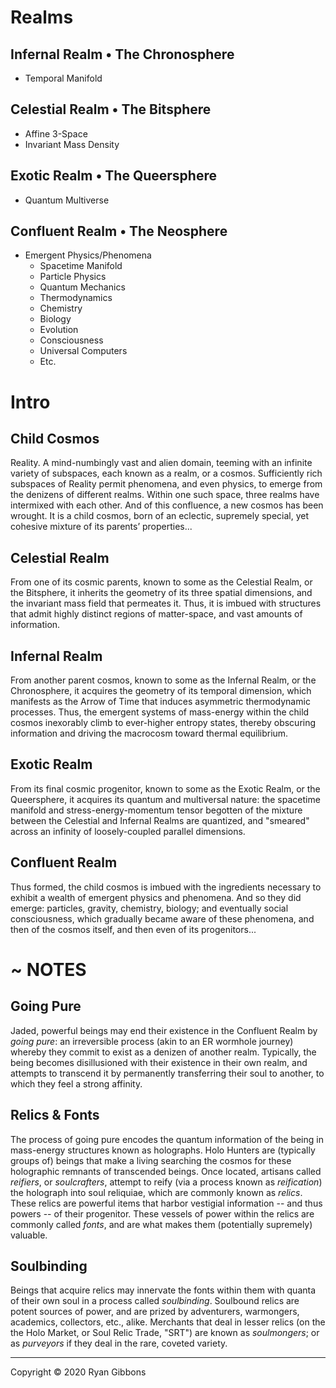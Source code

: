 # Realms
  
## Infernal Realm &bull; The Chronosphere 
  
- Temporal Manifold
  
## Celestial Realm &bull; The Bitsphere
  
- Affine 3-Space
- Invariant Mass Density
  
## Exotic Realm &bull; The Queersphere
  
- Quantum Multiverse
  
## Confluent Realm &bull; The Neosphere
  
- Emergent Physics/Phenomena
  - Spacetime Manifold
  - Particle Physics
  - Quantum Mechanics
  - Thermodynamics	
  - Chemistry
  - Biology
  - Evolution
  - Consciousness
  - Universal Computers
  - Etc.
  
# Intro
  
## Child Cosmos
  
Reality. A mind-numbingly vast and alien domain, teeming with an infinite variety of subspaces, each known as a realm, or a cosmos. Sufficiently rich subspaces of Reality permit phenomena, and even physics, to emerge from the denizens of different realms. Within one such space, three realms have intermixed with each other. And of this confluence, a new cosmos has been wrought. It is a child cosmos, born of an eclectic, supremely special, yet cohesive mixture of its parents’ properties...
  
## Celestial Realm
  
From one of its cosmic parents, known to some as the Celestial Realm, or the Bitsphere, it inherits the geometry of its three spatial dimensions, and the invariant mass field that permeates it. Thus, it is imbued with structures that admit highly distinct regions of matter-space, and vast amounts of information.
  
## Infernal Realm
  
From another parent cosmos, known to some as the Infernal Realm, or the Chronosphere, it acquires the geometry of its temporal dimension, which manifests as the Arrow of Time that induces asymmetric thermodynamic processes. Thus, the emergent systems of mass-energy within the child cosmos inexorably climb to ever-higher entropy states, thereby obscuring information and driving the macrocosm toward thermal equilibrium.
  
## Exotic Realm
  
From its final cosmic progenitor, known to some as the Exotic Realm, or the Queersphere, it acquires its quantum and multiversal nature: the spacetime manifold and stress-energy-momentum tensor begotten of the mixture between the Celestial and Infernal Realms are quantized, and "smeared" across an infinity of loosely-coupled parallel dimensions.  
  
## Confluent Realm
Thus formed, the child cosmos is imbued with the ingredients necessary to exhibit a wealth of emergent physics and phenomena. And so they did emerge: particles, gravity, chemistry, biology; and eventually social consciousness, which gradually became aware of these phenomena, and then of the cosmos itself, and then even of its progenitors...
  
# ~ NOTES
  
## Going Pure
  
Jaded, powerful beings may end their existence in the Confluent Realm by _going pure_: an irreversible process (akin to an ER wormhole journey) whereby they commit to exist as a denizen of another realm. Typically, the being becomes disillusioned with their existence in their own realm, and attempts to transcend it by permanently transferring their soul to another, to which they feel a strong affinity.
  
## Relics & Fonts
  
The process of going pure encodes the quantum information of the being in mass-energy structures known as holographs.  Holo Hunters are (typically groups of) beings that make a living searching the cosmos for these holographic remnants of transcended beings. Once located, artisans called _reifiers_, or _soulcrafters_, attempt to reify (via a process known as _reification_) the holograph into soul reliquiae, which are commonly known as _relics_. These relics are powerful items that harbor vestigial information -- and thus powers -- of their progenitor. These vessels of power within the relics are commonly called _fonts_, and are what makes them (potentially supremely) valuable.
  
## Soulbinding
  
Beings that acquire relics may innervate the fonts within them with quanta of their own soul in a process called _soulbinding_. Soulbound relics are potent sources of power, and are prized by adventurers, warmongers, academics, collectors, etc., alike. Merchants that deal in lesser relics (on the the Holo Market, or Soul Relic Trade, "SRT") are known as _soulmongers_; or as _purveyors_ if they deal in the rare, coveted variety.
  
------
Copyright © 2020 Ryan Gibbons  
